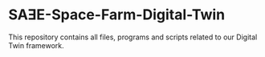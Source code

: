 # SAƎE-Space-Farm-Digital-Twin
This repository contains all files, programs and scripts related to our Digital Twin framework.
